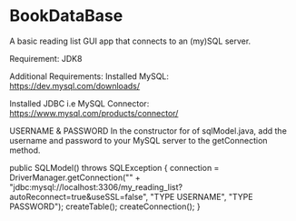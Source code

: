 # BookDataBase
A basic reading list GUI app that connects to an (my)SQL server.

Requirement:
JDK8

Additional Requirements:
Installed MySQL:
https://dev.mysql.com/downloads/

Installed JDBC i.e MySQL Connector:
https://www.mysql.com/products/connector/

USERNAME & PASSWORD
In the constructor for of sqlModel.java, add the username and password to your MySQL server to the getConnection method.

public SQLModel() throws SQLException {
        connection = DriverManager.getConnection("" +
                "jdbc:mysql://localhost:3306/my_reading_list?autoReconnect=true&useSSL=false", "TYPE USERNAME", "TYPE PASSWORD");
        createTable();
        createConnection();
    }

